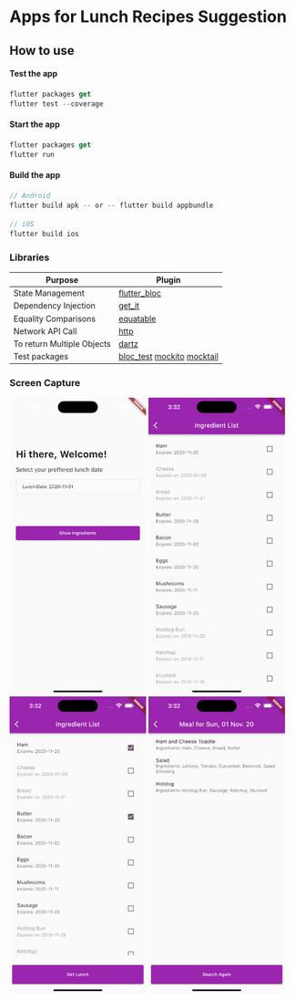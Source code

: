 

# Apps for Lunch Recipes Suggestion

##  How to use

#### Test the app
```dart
flutter packages get
flutter test --coverage
```

#### Start the app

```dart
flutter packages get
flutter run
```
####  Build the app

```dart
// Android
flutter build apk -- or -- flutter build appbundle

// iOS
flutter build ios
```


### Libraries
| Purpose | Plugin |
| ------ | ------ |
| State Management | [flutter_bloc](https://pub.dev/packages/flutter_bloc)|
| Dependency Injection | [get_it](https://pub.dev/packages/get_it)|
| Equality Comparisons | [equatable](https://pub.dev/packages/equatable) |
| Network API Call | [http](https://pub.dev/packages/http) |
| To return Multiple Objects | [dartz](https://pub.dev/packages/dartz) |
| Test packages | [bloc_test](https://pub.dev/packages/bloc_test)  [mockito](https://pub.dev/packages/mockito)  [mocktail](https://pub.dev/packages/mocktail)|

### Screen Capture

<img src="screenshots/screenshot1.png" width="240"> <img src="screenshots/screenshot2.png" width="240">
<img src="screenshots/screenshot3.png" width="240"> <img src="screenshots/screenshot4.png" width="240">




